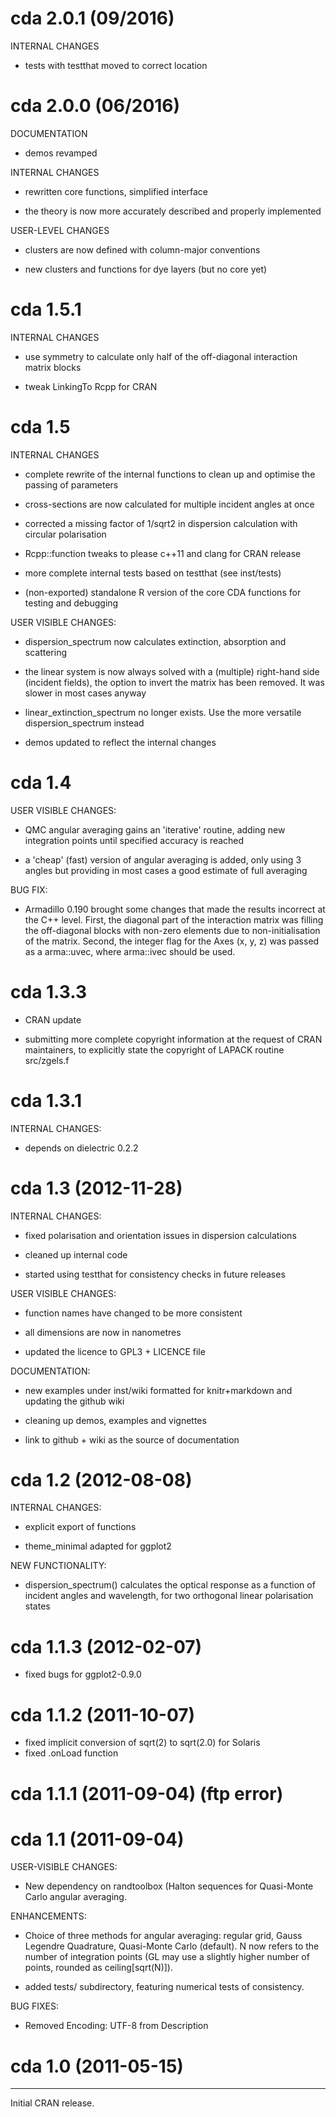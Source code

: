 
# cda 2.0.1 (09/2016)

INTERNAL CHANGES

* tests with testthat moved to correct location

# cda 2.0.0 (06/2016)

DOCUMENTATION

* demos revamped

INTERNAL CHANGES

* rewritten core functions, simplified interface

* the theory is now more accurately described and properly implemented

USER-LEVEL CHANGES

* clusters are now defined with column-major conventions

* new clusters and functions for dye layers (but no core yet)

# cda 1.5.1

INTERNAL CHANGES

* use symmetry to calculate only half of the off-diagonal interaction matrix blocks

* tweak LinkingTo Rcpp for CRAN

# cda 1.5

INTERNAL CHANGES

* complete rewrite of the internal functions to clean up and optimise the passing of parameters

* cross-sections are now calculated for multiple incident angles at once

* corrected a missing factor of 1/sqrt2 in dispersion calculation with circular polarisation

* Rcpp::function tweaks to please c++11 and clang for CRAN release

* more complete internal tests based on testthat (see inst/tests)

* (non-exported) standalone R version of the core CDA functions for testing and debugging

USER VISIBLE CHANGES:

* dispersion_spectrum now calculates extinction, absorption and scattering

* the linear system is now always solved with a (multiple) right-hand side (incident fields), the option to invert the matrix has been removed. It was slower in most cases anyway

* linear_extinction_spectrum no longer exists. Use the more versatile dispersion_spectrum instead

* demos updated to reflect the internal changes

# cda 1.4

USER VISIBLE CHANGES:

* QMC angular averaging gains an 'iterative' routine, adding new integration points until specified accuracy is reached

* a 'cheap' (fast) version of angular averaging is added, only using 3 angles but providing in most cases a good estimate of full averaging

BUG FIX:

* Armadillo 0.190 brought some changes that made the results incorrect at the C++ level. First, the diagonal part of the interaction matrix was filling the off-diagonal blocks with non-zero elements due to non-initialisation of the matrix. Second, the integer flag for the Axes (x, y, z) was passed as a arma::uvec, where arma::ivec should be used.

# cda 1.3.3

* CRAN update

* submitting more complete copyright information at the request of CRAN maintainers, to explicitly state the copyright of LAPACK routine src/zgels.f

# cda 1.3.1

INTERNAL CHANGES:

* depends on dielectric 0.2.2

# cda 1.3 (2012-11-28)

INTERNAL CHANGES:

* fixed polarisation and orientation issues in dispersion calculations

* cleaned up internal code

* started using testthat for consistency checks in future releases

USER VISIBLE CHANGES:

* function names have changed to be more consistent

* all dimensions are now in nanometres

* updated the licence to GPL3 + LICENCE file

DOCUMENTATION:

* new examples under inst/wiki formatted for knitr+markdown and updating the github wiki

* cleaning up demos, examples and vignettes

* link to github + wiki as the source of documentation

# cda 1.2 (2012-08-08)

INTERNAL CHANGES:

* explicit export of functions

* theme_minimal adapted for ggplot2

NEW FUNCTIONALITY:

* dispersion_spectrum() calculates the optical response as a function of incident angles and wavelength, for two orthogonal linear polarisation states

# cda 1.1.3 (2012-02-07)

* fixed bugs for ggplot2-0.9.0

# cda 1.1.2 (2011-10-07)

* fixed implicit conversion of sqrt(2) to sqrt(2.0) for Solaris
* fixed .onLoad function

# cda 1.1.1 (2011-09-04) (ftp error)

# cda 1.1 (2011-09-04)

USER-VISIBLE CHANGES:

* New dependency on randtoolbox (Halton sequences for Quasi-Monte Carlo angular averaging.

ENHANCEMENTS:

* Choice of three methods for angular averaging: regular grid, Gauss Legendre Quadrature, Quasi-Monte Carlo (default). N now refers to the  number of integration points (GL may use a slightly higher number of points, rounded as ceiling[sqrt(N)]).

* added tests/ subdirectory, featuring numerical tests of consistency.

BUG FIXES:

* Removed Encoding: UTF-8 from Description

# cda 1.0 (2011-05-15)
----------------------------------------

Initial CRAN release.

